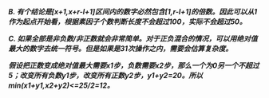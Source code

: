 ***B. 有个结论是[x+1,x+r-l+1]区间内的数字必然包含[1,r-l+1]的倍数。因此可以从1作为起点开始看，根据素因子个数判断长度不会超过100，实际不会超过50。***

***C. 如果全部是非负数/非正数就会非常简单。对于正负混合的情况，可以用绝对值最大的数字去统一符号。但是如果是31次操作之内，需要会估算复杂度。***

***假设把正数变成绝对值最大需要x1步，负数需要x2步，那么一个为0另一个不超过5；改变所有负数y1步，改变所有正数y2步，y1+y2=20。所以min(x1+y1,x2+y2)<=25/2=12。***
